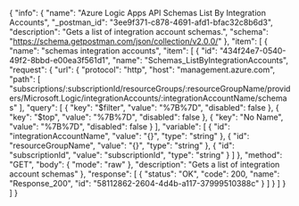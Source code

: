 {
  "info": {
    "name": "Azure Logic Apps API Schemas List By Integration Accounts",
    "_postman_id": "3ee9f371-c878-4691-afd1-bfac32c8b6d3",
    "description": "Gets a list of integration account schemas.",
    "schema": "https://schema.getpostman.com/json/collection/v2.0.0/"
  },
  "item": [
    {
      "name": "schemas integration accounts",
      "item": [
        {
          "id": "434f24e7-0540-49f2-8bbd-e00ea3f561d1",
          "name": "Schemas_ListByIntegrationAccounts",
          "request": {
            "url": {
              "protocol": "http",
              "host": "management.azure.com",
              "path": [
                "subscriptions/:subscriptionId/resourceGroups/:resourceGroupName/providers/Microsoft.Logic/integrationAccounts/:integrationAccountName/schemas"
              ],
              "query": [
                {
                  "key": "$filter",
                  "value": "%7B%7D",
                  "disabled": false
                },
                {
                  "key": "$top",
                  "value": "%7B%7D",
                  "disabled": false
                },
                {
                  "key": "No Name",
                  "value": "%7B%7D",
                  "disabled": false
                }
              ],
              "variable": [
                {
                  "id": "integrationAccountName",
                  "value": "{}",
                  "type": "string"
                },
                {
                  "id": "resourceGroupName",
                  "value": "{}",
                  "type": "string"
                },
                {
                  "id": "subscriptionId",
                  "value": "subscriptionId",
                  "type": "string"
                }
              ]
            },
            "method": "GET",
            "body": {
              "mode": "raw"
            },
            "description": "Gets a list of integration account schemas"
          },
          "response": [
            {
              "status": "OK",
              "code": 200,
              "name": "Response_200",
              "id": "58112862-2604-4d4b-a117-37999510388c"
            }
          ]
        }
      ]
    }
  ]
}